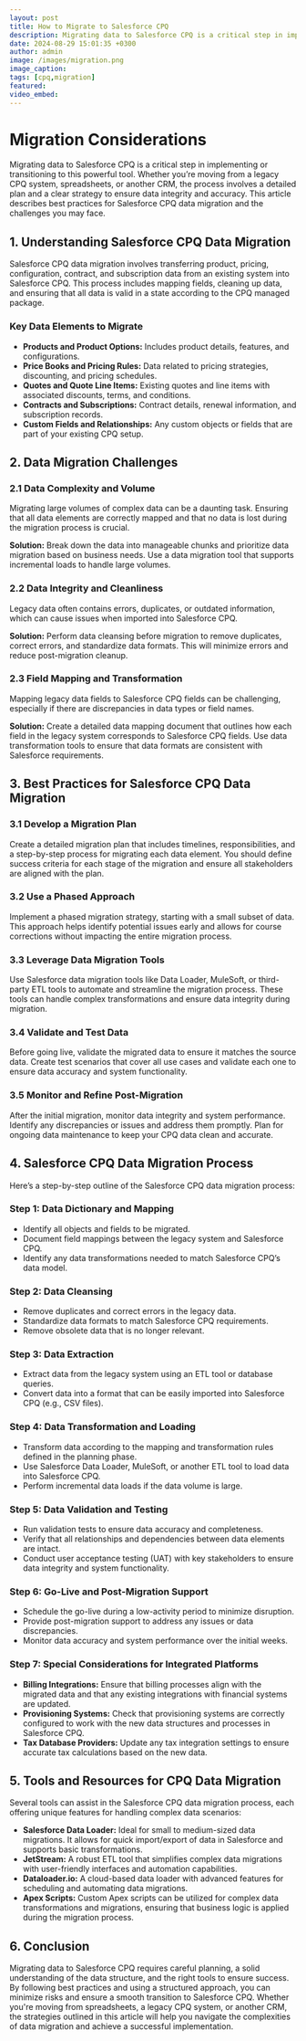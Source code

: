 ```yaml
---
layout: post
title: How to Migrate to Salesforce CPQ
description: Migrating data to Salesforce CPQ is a critical step in implementing or transitioning to this powerful tool. Whether you’re moving from a legacy CPQ system, spreadsheets, or another CRM, the process involves a detailed plan and a clear strategy to ensure data integrity and accuracy. In this article, we’ll discuss best practices for Salesforce CPQ data migration, the challenges you may face, and how to overcome them.
date: 2024-08-29 15:01:35 +0300
author: admin
image: /images/migration.png
image_caption: 
tags: [cpq,migration]
featured:
video_embed: 
---
```

# Migration Considerations

Migrating data to Salesforce CPQ is a critical step in implementing or transitioning to this powerful tool. Whether you’re moving from a legacy CPQ system, spreadsheets, or another CRM, the process involves a detailed plan and a clear strategy to ensure data integrity and accuracy. This article describes best practices for Salesforce CPQ data migration and the challenges you may face.

## 1. Understanding Salesforce CPQ Data Migration

Salesforce CPQ data migration involves transferring product, pricing, configuration, contract, and subscription data from an existing system into Salesforce CPQ. This process includes mapping fields, cleaning up data, and ensuring that all data is valid in a state according to the CPQ managed package.

### Key Data Elements to Migrate

- **Products and Product Options:** Includes product details, features, and configurations.
- **Price Books and Pricing Rules:** Data related to pricing strategies, discounting, and pricing schedules.
- **Quotes and Quote Line Items:** Existing quotes and line items with associated discounts, terms, and conditions.
- **Contracts and Subscriptions:** Contract details, renewal information, and subscription records.
- **Custom Fields and Relationships:** Any custom objects or fields that are part of your existing CPQ setup.

## 2. Data Migration Challenges

### 2.1 Data Complexity and Volume

Migrating large volumes of complex data can be a daunting task. Ensuring that all data elements are correctly mapped and that no data is lost during the migration process is crucial.

**Solution:** Break down the data into manageable chunks and prioritize data migration based on business needs. Use a data migration tool that supports incremental loads to handle large volumes.

### 2.2 Data Integrity and Cleanliness

Legacy data often contains errors, duplicates, or outdated information, which can cause issues when imported into Salesforce CPQ.

**Solution:** Perform data cleansing before migration to remove duplicates, correct errors, and standardize data formats. This will minimize errors and reduce post-migration cleanup.

### 2.3 Field Mapping and Transformation

Mapping legacy data fields to Salesforce CPQ fields can be challenging, especially if there are discrepancies in data types or field names.

**Solution:** Create a detailed data mapping document that outlines how each field in the legacy system corresponds to Salesforce CPQ fields. Use data transformation tools to ensure that data formats are consistent with Salesforce requirements.

## 3. Best Practices for Salesforce CPQ Data Migration

### 3.1 Develop a Migration Plan

Create a detailed migration plan that includes timelines, responsibilities, and a step-by-step process for migrating each data element. You should define success criteria for each stage of the migration and ensure all stakeholders are aligned with the plan.

### 3.2 Use a Phased Approach

Implement a phased migration strategy, starting with a small subset of data. This approach helps identify potential issues early and allows for course corrections without impacting the entire migration process.

### 3.3 Leverage Data Migration Tools

Use Salesforce data migration tools like Data Loader, MuleSoft, or third-party ETL tools to automate and streamline the migration process. These tools can handle complex transformations and ensure data integrity during migration.

### 3.4 Validate and Test Data

Before going live, validate the migrated data to ensure it matches the source data. Create test scenarios that cover all use cases and validate each one to ensure data accuracy and system functionality.

### 3.5 Monitor and Refine Post-Migration

After the initial migration, monitor data integrity and system performance. Identify any discrepancies or issues and address them promptly. Plan for ongoing data maintenance to keep your CPQ data clean and accurate.

## 4. Salesforce CPQ Data Migration Process

Here’s a step-by-step outline of the Salesforce CPQ data migration process:

### Step 1: Data Dictionary and Mapping

- Identify all objects and fields to be migrated.
- Document field mappings between the legacy system and Salesforce CPQ.
- Identify any data transformations needed to match Salesforce CPQ’s data model.

### Step 2: Data Cleansing

- Remove duplicates and correct errors in the legacy data.
- Standardize data formats to match Salesforce CPQ requirements.
- Remove obsolete data that is no longer relevant.

### Step 3: Data Extraction

- Extract data from the legacy system using an ETL tool or database queries.
- Convert data into a format that can be easily imported into Salesforce CPQ (e.g., CSV files).

### Step 4: Data Transformation and Loading

- Transform data according to the mapping and transformation rules defined in the planning phase.
- Use Salesforce Data Loader, MuleSoft, or another ETL tool to load data into Salesforce CPQ.
- Perform incremental data loads if the data volume is large.

### Step 5: Data Validation and Testing

- Run validation tests to ensure data accuracy and completeness.
- Verify that all relationships and dependencies between data elements are intact.
- Conduct user acceptance testing (UAT) with key stakeholders to ensure data integrity and system functionality.

### Step 6: Go-Live and Post-Migration Support

- Schedule the go-live during a low-activity period to minimize disruption.
- Provide post-migration support to address any issues or data discrepancies.
- Monitor data accuracy and system performance over the initial weeks.

### Step 7: Special Considerations for Integrated Platforms

- **Billing Integrations:** Ensure that billing processes align with the migrated data and that any existing integrations with financial systems are updated.
- **Provisioning Systems:** Check that provisioning systems are correctly configured to work with the new data structures and processes in Salesforce CPQ.
- **Tax Database Providers:** Update any tax integration settings to ensure accurate tax calculations based on the new data.

## 5. Tools and Resources for CPQ Data Migration

Several tools can assist in the Salesforce CPQ data migration process, each offering unique features for handling complex data scenarios:

- **Salesforce Data Loader:** Ideal for small to medium-sized data migrations. It allows for quick import/export of data in Salesforce and supports basic transformations.
- **JetStream:** A robust ETL tool that simplifies complex data migrations with user-friendly interfaces and automation capabilities.
- **Dataloader.io:** A cloud-based data loader with advanced features for scheduling and automating data migrations.
- **Apex Scripts:** Custom Apex scripts can be utilized for complex data transformations and migrations, ensuring that business logic is applied during the migration process.

## 6. Conclusion

Migrating data to Salesforce CPQ requires careful planning, a solid understanding of the data structure, and the right tools to ensure success. By following best practices and using a structured approach, you can minimize risks and ensure a smooth transition to Salesforce CPQ. Whether you're moving from spreadsheets, a legacy CPQ system, or another CRM, the strategies outlined in this article will help you navigate the complexities of data migration and achieve a successful implementation.

